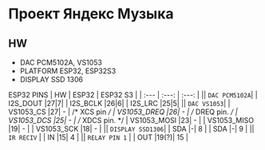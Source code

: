 # Проект Яндекс Музыка

## HW
- DAC PCM5102A, VS1053
- PLATFORM ESP32, ESP32S3
- DISPLAY SSD 1306


ESP32 PINS
| HW | ESP32 | ESP32 S3 | 
| :--- | :---: | :---: |
|| `DAC PCM5102A`|
| I2S_DOUT |27|7|
| I2S_BCLK |26|6|
| I2S_LRC |25|5|
|| `DAC VS1053`|
| VS1053_CS |27| - | /*  XCS pin */
| VS1053_DREQ |26| - | /*  DREQ pin.  */
| VS1053_DCS |25| - | /*  XDCS pin.  */
| VS1053_MOSI |23| - |
| VS1053_MISO |19| - |
| VS1053_SCK |18| - |
|| `DISPLAY SSD1306`|
| SDA |-| 8 |
| SDA |-| 9 |
|| `IR RECIV` |
| IN |15| 4 |
|| `RELAY PIN 1` |
| OUT |19(?)| 15 |










